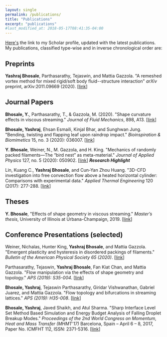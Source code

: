 ```yaml
---
layout: single
permalink: /publications/
title: "Publications"
excerpt: "publications"
#last_modified_at: 2018-05-17T08:41:35-04:00
---
```

[Here's](https://scholar.google.com/citations?user=_yb-ZGYAAAAJ&hl=en&oi=ao)
the link to my Scholar profile, updated with the latest publications. My
publications, classified type-wise and in inverse chronological order are:

## Preprints

**Yashraj Bhosale**, Parthasarathy, Tejaswin, and Mattia Gazzola.
"A remeshed vortex method for mixed rigid/soft body fluid--structure interaction"
*arXiv* preprint, arXiv:2011.09669 (2020).
[[link](https://arxiv.org/pdf/2011.09669.pdf)]

## Journal Papers

**Bhosale, Y.**, Parthasarathy, T., & Gazzola, M. (2020).
"Shape curvature effects in viscous streaming."
*Journal of Fluid Mechanics*, 898, A13.
[[link](/assets/paps/curv.pdf)]

**Bhosale, Yashraj**, Ehsan Esmaili, Kinjal Bhar, and Sunghwan Jung.
"Bending, twisting and flapping leaf upon raindrop impact."
*Bioinspiration & Biomimetics* 15, no. 3 (2020): 036007.
[[link](/assets/paps/leaf.pdf)]

**Y. Bhosale**, Weiner, N., M. Gazzola, and H. King.
"Mechanics of randomly packed filaments—The “bird nest” as meta-material."
*Journal of Applied Physics* 127, no. 5 (2020): 050902.
[[link](/assets/paps/nest.pdf)] ***Research Highlight***

Lin, Kuang C., **Yashraj Bhosale**, and Cun-Yan Zhou Huang. "3D-CFD investigation into free
convection flow above a heated horizontal cylinder: Comparisons with experimental data."
*Applied Thermal Engineering* 120 (2017): 277-288.
[[link](/assets/paps/plume.pdf)]

## Theses

**Y. Bhosale**, "Effects of shape geometry in viscous streaming." *Master’s thesis*,
University of Illinois at Urbana-Champaign, 2019.
[[link](https://www.ideals.illinois.edu/handle/2142/106498)]

## Conference Presentations (selected)

Weiner, Nichalas, Hunter King, **Yashraj Bhosale**, and Mattia Gazzola. 
"Emergent plasticity and hysteresis in disordered packings of filaments." 
*Bulletin of the American Physical Society 65 (2020)*.
[[link](http://meetings.aps.org/Meeting/MAR20/Session/F25.5)]

Parthasarathy, Tejaswin, **Yashraj Bhosale**, Fan Kiat Chan, and Mattia Gazzola.
"Flow manipulation via the effects of shape geometry and topology."
*APS (2019): S35-004*.
[[link](https://ui.adsabs.harvard.edu/abs/2019APS..DFDS35004P/abstract)]

**Bhosale, Yashraj**, Tejaswin Parthasarathy, Giridar Vishwanathan, Gabriel Juarez,
and Mattia Gazzola. "Flow topology and bifurcations in streaming lattices."
*APS (2019): H35-008*.
[[link](https://ui.adsabs.harvard.edu/abs/2019APS..DFDH35008B/abstract)]

**Bhosale, Yashraj**, Javed Shaikh, and Atul Sharma. "Sharp Interface Level Set Method 
Based Simulation and Energy Budget Analysis of Falling Droplet Breakup Modes."
*Proceedings of the 2nd World Congress on Momentum, Heat and Mass Transfer (MHMT’17)*
Barcelona, Spain – April 6 – 8, 2017, Paper No. ICMFHT 112, ISSN: 2371-5316.
[[link](https://avestia.com/MHMT2017_Proceedings/files/paper/ICMFHT/ICMFHT_112.pdf)]
